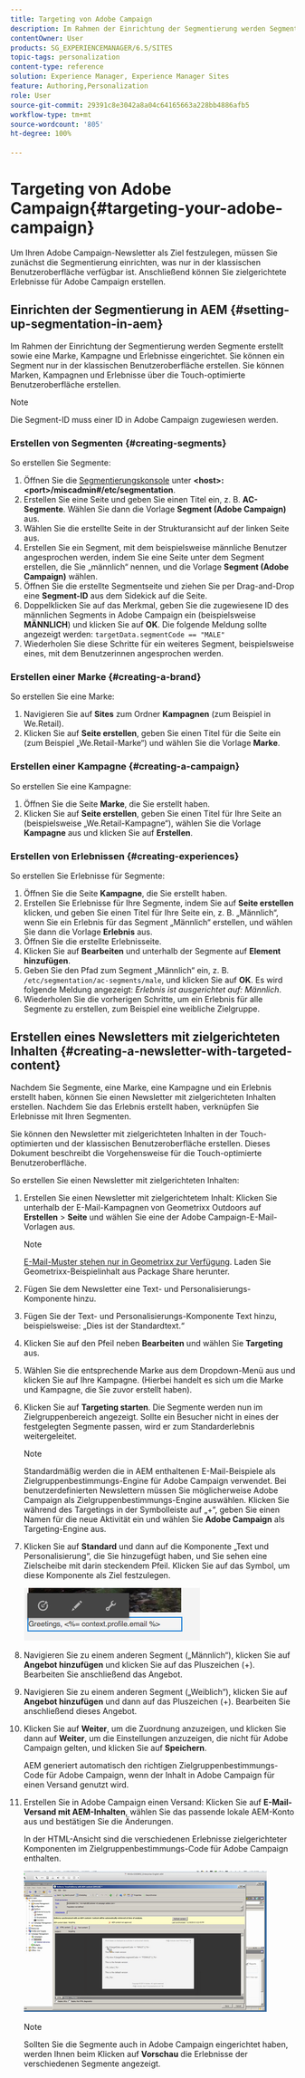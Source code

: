 ```yaml
---
title: Targeting von Adobe Campaign
description: Im Rahmen der Einrichtung der Segmentierung werden Segmente erstellt sowie eine Marke, Kampagne und Erlebnisse eingerichtet.
contentOwner: User
products: SG_EXPERIENCEMANAGER/6.5/SITES
topic-tags: personalization
content-type: reference
solution: Experience Manager, Experience Manager Sites
feature: Authoring,Personalization
role: User
source-git-commit: 29391c8e3042a8a04c64165663a228bb4886afb5
workflow-type: tm+mt
source-wordcount: '805'
ht-degree: 100%

---
```


# Targeting von Adobe Campaign{#targeting-your-adobe-campaign}

Um Ihren Adobe Campaign-Newsletter als Ziel festzulegen, müssen Sie zunächst die Segmentierung einrichten, was nur in der klassischen Benutzeroberfläche verfügbar ist. Anschließend können Sie zielgerichtete Erlebnisse für Adobe Campaign erstellen.

## Einrichten der Segmentierung in AEM {#setting-up-segmentation-in-aem}

Im Rahmen der Einrichtung der Segmentierung werden Segmente erstellt sowie eine Marke, Kampagne und Erlebnisse eingerichtet. Sie können ein Segment nur in der klassischen Benutzeroberfläche erstellen. Sie können Marken, Kampagnen und Erlebnisse über die Touch-optimierte Benutzeroberfläche erstellen.

>[!NOTE]
>
>Die Segment-ID muss einer ID in Adobe Campaign zugewiesen werden.

### Erstellen von Segmenten {#creating-segments}

So erstellen Sie Segmente:

1. Öffnen Sie die [Segmentierungskonsole](http://localhost:4502/miscadmin#/etc/segmentation) unter **&lt;host>:&lt;port>/miscadmin#/etc/segmentation**.
1. Erstellen Sie eine Seite und geben Sie einen Titel ein, z. B. **AC-Segmente**. Wählen Sie dann die Vorlage **Segment (Adobe Campaign)** aus.
1. Wählen Sie die erstellte Seite in der Strukturansicht auf der linken Seite aus.
1. Erstellen Sie ein Segment, mit dem beispielsweise männliche Benutzer angesprochen werden, indem Sie eine Seite unter dem Segment erstellen, die Sie „männlich“ nennen, und die Vorlage **Segment (Adobe Campaign)** wählen.
1. Öffnen Sie die erstellte Segmentseite und ziehen Sie per Drag-and-Drop eine **Segment-ID** aus dem Sidekick auf die Seite.
1. Doppelklicken Sie auf das Merkmal, geben Sie die zugewiesene ID des männlichen Segments in Adobe Campaign ein (beispielsweise **MÄNNLICH**) und klicken Sie auf **OK**. Die folgende Meldung sollte angezeigt werden: `targetData.segmentCode == "MALE"`
1. Wiederholen Sie diese Schritte für ein weiteres Segment, beispielsweise eines, mit dem Benutzerinnen angesprochen werden.

### Erstellen einer Marke {#creating-a-brand}

So erstellen Sie eine Marke:

1. Navigieren Sie auf **Sites** zum Ordner **Kampagnen** (zum Beispiel in We.Retail).
1. Klicken Sie auf **Seite erstellen**, geben Sie einen Titel für die Seite ein (zum Beispiel „We.Retail-Marke“) und wählen Sie die Vorlage **Marke**.

### Erstellen einer Kampagne {#creating-a-campaign}

So erstellen Sie eine Kampagne:

1. Öffnen Sie die Seite **Marke**, die Sie erstellt haben.
1. Klicken Sie auf **Seite erstellen**, geben Sie einen Titel für Ihre Seite an (beispielsweise „We.Retail-Kampagne“), wählen Sie die Vorlage **Kampagne** aus und klicken Sie auf **Erstellen**.

### Erstellen von Erlebnissen {#creating-experiences}

So erstellen Sie Erlebnisse für Segmente:

1. Öffnen Sie die Seite **Kampagne**, die Sie erstellt haben.
1. Erstellen Sie Erlebnisse für Ihre Segmente, indem Sie auf **Seite erstellen** klicken, und geben Sie einen Titel für Ihre Seite ein, z. B. „Männlich“, wenn Sie ein Erlebnis für das Segment „Männlich“ erstellen, und wählen Sie dann die Vorlage **Erlebnis** aus.
1. Öffnen Sie die erstellte Erlebnisseite.
1. Klicken Sie auf **Bearbeiten** und unterhalb der Segmente auf **Element hinzufügen**.
1. Geben Sie den Pfad zum Segment „Männlich“ ein, z. B. `/etc/segmentation/ac-segments/male`, und klicken Sie auf **OK**. Es wird folgende Meldung angezeigt: *Erlebnis ist ausgerichtet auf: Männlich*.
1. Wiederholen Sie die vorherigen Schritte, um ein Erlebnis für alle Segmente zu erstellen, zum Beispiel eine weibliche Zielgruppe.

## Erstellen eines Newsletters mit zielgerichteten Inhalten {#creating-a-newsletter-with-targeted-content}

Nachdem Sie Segmente, eine Marke, eine Kampagne und ein Erlebnis erstellt haben, können Sie einen Newsletter mit zielgerichteten Inhalten erstellen. Nachdem Sie das Erlebnis erstellt haben, verknüpfen Sie Erlebnisse mit Ihren Segmenten.

Sie können den Newsletter mit zielgerichteten Inhalten in der Touch-optimierten und der klassischen Benutzeroberfläche erstellen. Dieses Dokument beschreibt die Vorgehensweise für die Touch-optimierte Benutzeroberfläche.

So erstellen Sie einen Newsletter mit zielgerichteten Inhalten:

1. Erstellen Sie einen Newsletter mit zielgerichtetem Inhalt: Klicken Sie unterhalb der E-Mail-Kampagnen von Geometrixx Outdoors auf **Erstellen** > **Seite** und wählen Sie eine der Adobe Campaign-E-Mail-Vorlagen aus.

   >[!NOTE]
   >
   >[E-Mail-Muster stehen nur in Geometrixx zur Verfügung](/help/sites-developing/we-retail.md#weretail). Laden Sie Geometrixx-Beispielinhalt aus Package Share herunter.

1. Fügen Sie dem Newsletter eine Text- und Personalisierungs-Komponente hinzu.
1. Fügen Sie der Text- und Personalisierungs-Komponente Text hinzu, beispielsweise: „Dies ist der Standardtext.“
1. Klicken Sie auf den Pfeil neben **Bearbeiten** und wählen Sie **Targeting** aus.
1. Wählen Sie die entsprechende Marke aus dem Dropdown-Menü aus und klicken Sie auf Ihre Kampagne. (Hierbei handelt es sich um die Marke und Kampagne, die Sie zuvor erstellt haben).
1. Klicken Sie auf **Targeting starten**. Die Segmente werden nun im Zielgruppenbereich angezeigt. Sollte ein Besucher nicht in eines der festgelegten Segmente passen, wird er zum Standarderlebnis weitergeleitet.

   >[!NOTE]
   >
   >Standardmäßig werden die in AEM enthaltenen E-Mail-Beispiele als Zielgruppenbestimmungs-Engine für Adobe Campaign verwendet. Bei benutzerdefinierten Newslettern müssen Sie möglicherweise Adobe Campaign als Zielgruppenbestimmungs-Engine auswählen. Klicken Sie während des Targetings in der Symbolleiste auf „+“, geben Sie einen Namen für die neue Aktivität ein und wählen Sie **Adobe Campaign** als Targeting-Engine aus.

1. Klicken Sie auf **Standard** und dann auf die Komponente „Text und Personalisierung“, die Sie hinzugefügt haben, und Sie sehen eine Zielscheibe mit darin steckendem Pfeil. Klicken Sie auf das Symbol, um diese Komponente als Ziel festzulegen.

   ![chlimage_1-165](assets/chlimage_1-165.png)

1. Navigieren Sie zu einem anderen Segment („Männlich“), klicken Sie auf **Angebot hinzufügen** und klicken Sie auf das Pluszeichen (+). Bearbeiten Sie anschließend das Angebot.
1. Navigieren Sie zu einem anderen Segment („Weiblich“), klicken Sie auf **Angebot hinzufügen** und dann auf das Pluszeichen (+). Bearbeiten Sie anschließend dieses Angebot.
1. Klicken Sie auf **Weiter**, um die Zuordnung anzuzeigen, und klicken Sie dann auf **Weiter**, um die Einstellungen anzuzeigen, die nicht für Adobe Campaign gelten, und klicken Sie auf **Speichern**.

   AEM generiert automatisch den richtigen Zielgruppenbestimmungs-Code für Adobe Campaign, wenn der Inhalt in Adobe Campaign für einen Versand genutzt wird.

1. Erstellen Sie in Adobe Campaign einen Versand: Klicken Sie auf **E-Mail-Versand mit AEM-Inhalten**, wählen Sie das passende lokale AEM-Konto aus und bestätigen Sie die Änderungen.

   In der HTML-Ansicht sind die verschiedenen Erlebnisse zielgerichteter Komponenten im Zielgruppenbestimmungs-Code für Adobe Campaign enthalten.

   ![chlimage_1-166](assets/chlimage_1-166.png)

   >[!NOTE]
   >
   >Sollten Sie die Segmente auch in Adobe Campaign eingerichtet haben, werden Ihnen beim Klicken auf **Vorschau** die Erlebnisse der verschiedenen Segmente angezeigt.
